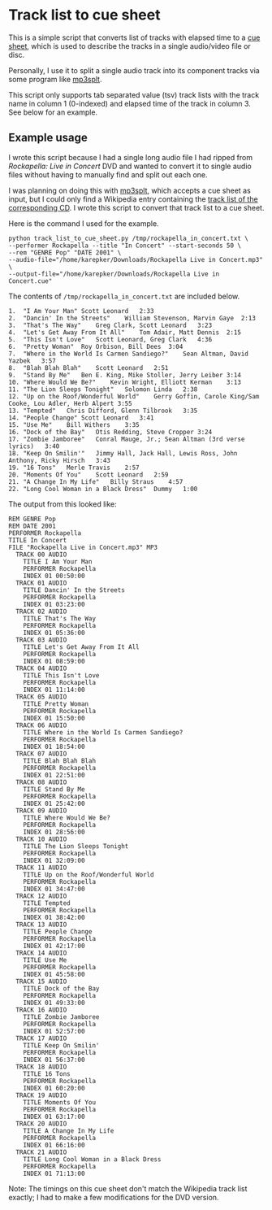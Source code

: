 # Track list to cue sheet

This is a simple script that converts list of tracks with elapsed time to a [cue
sheet], which is used to describe the tracks in a single audio/video file or
disc.

Personally, I use it to split a single audio track into its component tracks via
some program like [mp3splt].

This script only supports tab separated value (tsv) track lists with the track
name in column 1 (0-indexed) and elapsed time of the track in column 3. See
below for an example.

## Example usage

I wrote this script because I had a single long audio file I had ripped from
_Rockapella: Live in Concert_ DVD and wanted to convert it to single audio
files without having to manually find and split out each one.

I was planning on doing this with [mp3splt], which accepts a cue sheet as input,
but I could only find a Wikipedia entry containing the [track list of the
corresponding CD][rockapella_live_in_concert_cd]. I wrote this script to convert
that track list to a cue sheet.

Here is the command I used for the example.

```shell
python track_list_to_cue_sheet.py /tmp/rockapella_in_concert.txt \
--performer Rockapella --title "In Concert" --start-seconds 50 \
--rem "GENRE Pop" "DATE 2001" \
--audio-file="/home/karepker/Downloads/Rockapella Live in Concert.mp3" \
--output-file="/home/karepker/Downloads/Rockapella Live in Concert.cue"
```

The contents of `/tmp/rockapella_in_concert.txt` are included below.

``` text
1.	"I Am Your Man"	Scott Leonard	2:33
2.	"Dancin' In the Streets"	William Stevenson, Marvin Gaye	2:13
3.	"That's The Way"	Greg Clark, Scott Leonard	3:23
4.	"Let's Get Away From It All"	Tom Adair, Matt Dennis	2:15
5.	"This Isn't Love"	Scott Leonard, Greg Clark	4:36
6.	"Pretty Woman"	Roy Orbison, Bill Dees	3:04
7.	"Where in the World Is Carmen Sandiego?"	Sean Altman, David Yazbek	3:57
8.	"Blah Blah Blah"	Scott Leonard	2:51
9.	"Stand By Me"	Ben E. King, Mike Stoller, Jerry Leiber	3:14
10.	"Where Would We Be?"	Kevin Wright, Elliott Kerman	3:13
11.	"The Lion Sleeps Tonight"	Solomon Linda	2:38
12.	"Up on the Roof/Wonderful World"	Gerry Goffin, Carole King/Sam Cooke, Lou Adler, Herb Alpert	3:55
13.	"Tempted"	Chris Difford, Glenn Tilbrook	3:35
14.	"People Change"	Scott Leonard	3:41
15.	"Use Me"	Bill Withers	3:35
16.	"Dock of the Bay"	Otis Redding, Steve Cropper	3:24
17.	"Zombie Jamboree"	Conral Mauge, Jr.; Sean Altman (3rd verse lyrics)	3:40
18.	"Keep On Smilin'"	Jimmy Hall, Jack Hall, Lewis Ross, John Anthony, Ricky Hirsch	3:43
19.	"16 Tons"	Merle Travis	2:57
20.	"Moments Of You"	Scott Leonard	2:59
21.	"A Change In My Life"	Billy Straus	4:57
22.	"Long Cool Woman in a Black Dress"	Dummy	1:00
```

The output from this looked like:

```text
REM GENRE Pop
REM DATE 2001
PERFORMER Rockapella
TITLE In Concert
FILE "Rockapella Live in Concert.mp3" MP3
  TRACK 00 AUDIO
    TITLE I Am Your Man
    PERFORMER Rockapella
    INDEX 01 00:50:00
  TRACK 01 AUDIO
    TITLE Dancin' In the Streets
    PERFORMER Rockapella
    INDEX 01 03:23:00
  TRACK 02 AUDIO
    TITLE That's The Way
    PERFORMER Rockapella
    INDEX 01 05:36:00
  TRACK 03 AUDIO
    TITLE Let's Get Away From It All
    PERFORMER Rockapella
    INDEX 01 08:59:00
  TRACK 04 AUDIO
    TITLE This Isn't Love
    PERFORMER Rockapella
    INDEX 01 11:14:00
  TRACK 05 AUDIO
    TITLE Pretty Woman
    PERFORMER Rockapella
    INDEX 01 15:50:00
  TRACK 06 AUDIO
    TITLE Where in the World Is Carmen Sandiego?
    PERFORMER Rockapella
    INDEX 01 18:54:00
  TRACK 07 AUDIO
    TITLE Blah Blah Blah
    PERFORMER Rockapella
    INDEX 01 22:51:00
  TRACK 08 AUDIO
    TITLE Stand By Me
    PERFORMER Rockapella
    INDEX 01 25:42:00
  TRACK 09 AUDIO
    TITLE Where Would We Be?
    PERFORMER Rockapella
    INDEX 01 28:56:00
  TRACK 10 AUDIO
    TITLE The Lion Sleeps Tonight
    PERFORMER Rockapella
    INDEX 01 32:09:00
  TRACK 11 AUDIO
    TITLE Up on the Roof/Wonderful World
    PERFORMER Rockapella
    INDEX 01 34:47:00
  TRACK 12 AUDIO
    TITLE Tempted
    PERFORMER Rockapella
    INDEX 01 38:42:00
  TRACK 13 AUDIO
    TITLE People Change
    PERFORMER Rockapella
    INDEX 01 42:17:00
  TRACK 14 AUDIO
    TITLE Use Me
    PERFORMER Rockapella
    INDEX 01 45:58:00
  TRACK 15 AUDIO
    TITLE Dock of the Bay
    PERFORMER Rockapella
    INDEX 01 49:33:00
  TRACK 16 AUDIO
    TITLE Zombie Jamboree
    PERFORMER Rockapella
    INDEX 01 52:57:00
  TRACK 17 AUDIO
    TITLE Keep On Smilin'
    PERFORMER Rockapella
    INDEX 01 56:37:00
  TRACK 18 AUDIO
    TITLE 16 Tons
    PERFORMER Rockapella
    INDEX 01 60:20:00
  TRACK 19 AUDIO
    TITLE Moments Of You
    PERFORMER Rockapella
    INDEX 01 63:17:00
  TRACK 20 AUDIO
    TITLE A Change In My Life
    PERFORMER Rockapella
    INDEX 01 66:16:00
  TRACK 21 AUDIO
    TITLE Long Cool Woman in a Black Dress
    PERFORMER Rockapella
    INDEX 01 71:13:00
```

Note: The timings on this cue sheet don't match the Wikipedia track list
exactly; I had to make a few modifications for the DVD version.

[cue sheet]: https://en.wikipedia.org/wiki/Cue_sheet_(computing)
[mp3splt]: https://en.wikipedia.org/wiki/Mp3splt
[rockapella_live_in_concert_cd]: https://en.wikipedia.org/wiki/In_Concert_(Rockapella_album)
